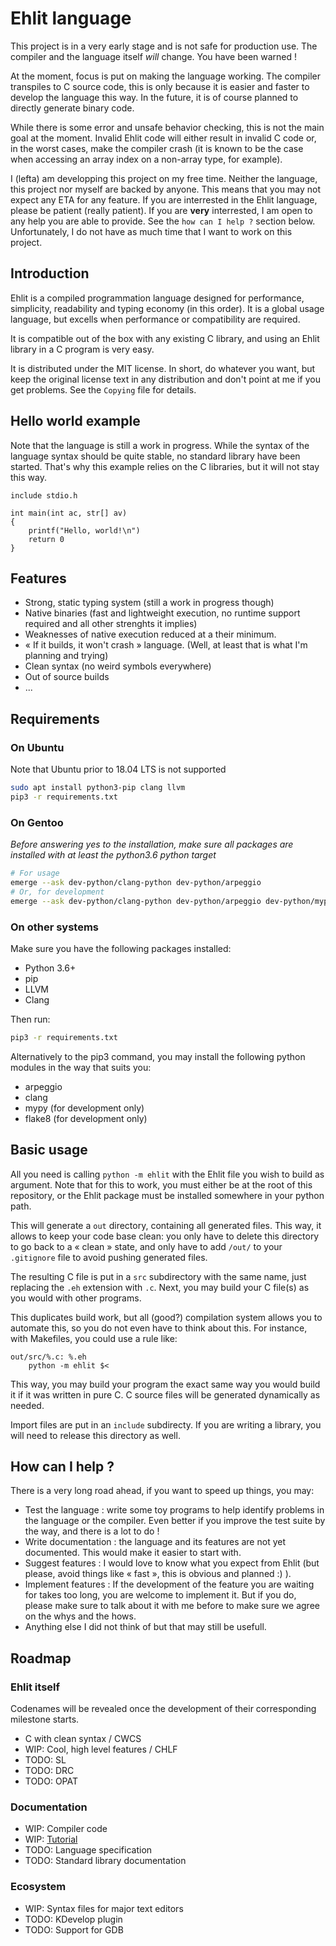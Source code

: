 # Ehlit language

This project is in a very early stage and is not safe for production use. The compiler and the
language itself *will* change. You have been warned !

At the moment, focus is put on making the language working. The compiler transpiles to C source
code, this is only because it is easier and faster to develop the language this way. In the future,
it is of course planned to directly generate binary code.

While there is some error and unsafe behavior checking, this is not the main goal at the moment.
Invalid Ehlit code will either result in invalid C code or, in the worst cases, make the compiler
crash (it is known to be the case when accessing an array index on a non-array type, for example).

I (lefta) am developping this project on my free time. Neither the language, this project nor myself
are backed by anyone. This means that you may not expect any ETA for any feature. If you are
interrested in the Ehlit language, please be patient (really patient). If you are **very**
interrested, I am open to any help you are able to provide. See the `how can I help ?` section
below. Unfortunately, I do not have as much time that I want to work on this project.

## Introduction

Ehlit is a compiled programmation language designed for performance, simplicity, readability and
typing economy (in this order). It is a global usage language, but excells when performance or
compatibility are required.

It is compatible out of the box with any existing C library, and using an Ehlit library in a C
program is very easy.

It is distributed under the MIT license. In short, do whatever you want, but keep the original
license text in any distribution and don't point at me if you get problems. See the `Copying` file
for details.

## Hello world example

Note that the language is still a work in progress. While the syntax of the language syntax should
be quite stable, no standard library have been started. That's why this example relies on the C
libraries, but it will not stay this way.

```ehlit
include stdio.h

int main(int ac, str[] av)
{
    printf("Hello, world!\n")
    return 0
}
```

## Features

* Strong, static typing system (still a work in progress though)
* Native binaries (fast and lightweight execution, no runtime support required and all other
  strenghts it implies)
* Weaknesses of native execution reduced at a their minimum.
* « If it builds, it won't crash » language. (Well, at least that is what I'm planning and trying)
* Clean syntax (no weird symbols everywhere)
* Out of source builds
* ...

## Requirements

### On Ubuntu

Note that Ubuntu prior to 18.04 LTS is not supported

```bash
sudo apt install python3-pip clang llvm
pip3 -r requirements.txt
```

### On Gentoo

*Before answering yes to the installation, make sure all packages are installed with at least the
python3.6 python target*

```bash
# For usage
emerge --ask dev-python/clang-python dev-python/arpeggio
# Or, for development
emerge --ask dev-python/clang-python dev-python/arpeggio dev-python/mypy dev-python/flake8
```

### On other systems

Make sure you have the following packages installed:

* Python 3.6+
* pip
* LLVM
* Clang

Then run:

```bash
pip3 -r requirements.txt
```

Alternatively to the pip3 command, you may install the following python modules in the way that
suits you:

* arpeggio
* clang
* mypy (for development only)
* flake8 (for development only)


## Basic usage

All you need is calling `python -m ehlit` with the Ehlit file you wish to build as argument.
Note that for this to work, you must either be at the root of this repository, or the Ehlit
package must be installed somewhere in your python path.

This will generate a `out` directory, containing all generated files. This way, it allows to keep
your code base clean: you only have to delete this directory to go back to a « clean » state, and
only have to add `/out/` to your `.gitignore` file to avoid pushing generated files.

The resulting C file is put in a `src` subdirectory with the same name, just replacing the `.eh`
extension with `.c`. Next, you may build your C file(s) as you would with other programs.

This duplicates build work, but all (good?) compilation system allows you to automate this, so you
do not even have to think about this. For instance, with Makefiles, you could use a rule like:

    out/src/%.c: %.eh
        python -m ehlit $<

This way, you may build your program the exact same way you would build it if it was written in pure
C. C source files will be generated dynamically as needed.

Import files are put in an `include` subdirecty. If you are writing a library, you will need to
release this directory as well.

## How can I help ?

There is a very long road ahead, if you want to speed up things, you may:

* Test the language : write some toy programs to help identify problems in the language or the
compiler. Even better if you improve the test suite by the way, and there is a lot to do !
* Write documentation : the language and its features are not yet documented. This would make it
easier to start with.
* Suggest features : I would love to know what you expect from Ehlit (but please, avoid things like
« fast », this is obvious and planned :) ).
* Implement features : If the development of the feature you are waiting for takes too long, you are
welcome to implement it. But if you do, please make sure to talk about it with me before to make
sure we agree on the whys and the hows.
* Anything else I did not think of but that may still be usefull.

## Roadmap

### Ehlit itself

Codenames will be revealed once the development of their corresponding milestone starts.

* C with clean syntax / CWCS
* WIP: Cool, high level features / CHLF
* TODO: SL
* TODO: DRC
* TODO: OPAT

### Documentation

* WIP: Compiler code
* WIP: [Tutorial](https://github.com/lefta/ehlit-tutorial)
* TODO: Language specification
* TODO: Standard library documentation

### Ecosystem

* WIP: Syntax files for major text editors
* TODO: KDevelop plugin
* TODO: Support for GDB
